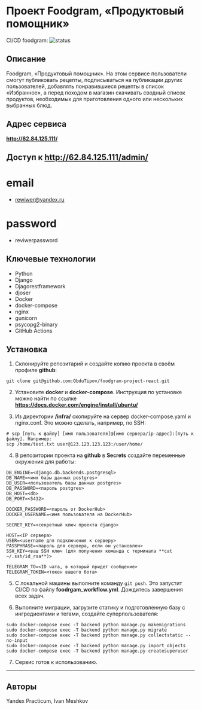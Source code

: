 # Проект Foodgram, «Продуктовый помощник»

CI/CD foodgram: ![status](https://github.com/ObdulTipov/foodgram-project-react/actions/workflows/foodgram_workflow.yml/badge.svg)

## Описание

Foodgram, «Продуктовый помощник». На этом сервисе пользователи смогут публиковать рецепты, подписываться на публикации других пользователей, добавлять понравившиеся рецепты в список «Избранное», а перед походом в магазин скачивать сводный список продуктов, необходимых для приготовления одного или нескольких выбранных блюд.

## Адрес сервиса

**http://62.84.125.111/**

## Доступ к **http://62.84.125.111/admin/**

# email

* rewiwer@yandex.ru

# password

* reviwerpassword

## Ключевые технологии

* Python
* Django
* Djagorestframework
* djoser
* Docker
* docker-compose
* nginx
* gunicorn
* psycopg2-binary
* GitHub Actions

## Установка

1. Cклонируйте репозитарий и создайте копию проекта в своём профиле **github**:

`git clone git@github.com:ObduTipov/foodgram-project-react.git`

2. Установите **docker** и **docker-compose**.
Инструкция по установке можно найти по ссылке **https://docs.docker.com/engine/install/ubuntu/**

3. Из директории **/infra/** скопируйте на сервер docker-compose.yaml и nginx.conf. Это можно сделать, например, по SSH:

```
# scp [путь к файлу] [имя пользователя]@[имя сервера/ip-адрес]:[путь к файлу]. Например:
scp /home/test.txt user@123.123.123.123:/user/home/
```

4. В репозитории проекта на **github** в **Secrets** создайте переменные окружения для работы:

```
DB_ENGINE=<django.db.backends.postgresql>
DB_NAME=<имя базы данных postgres>
DB_USER=<пользователь базы данных postgres>
DB_PASSWORD=<пароль postgres>
DB_HOST=<db>
DB_PORT=<5432>

DOCKER_PASSWORD=<пароль от DockerHub>
DOCKER_USERNAME=<имя пользователя на DockerHub>

SECRET_KEY=<секретный ключ проекта django>

HOST=<IP сервера>
USER=<username для подключения к серверу>
PASSPHRASE=<пароль для сервера, если он установлен>
SSH_KEY=<ваш SSH ключ (для получения команда c терминала **cat ~/.ssh/id_rsa**)>

TELEGRAM_TO=<ID чата, в который придет сообщение>
TELEGRAM_TOKEN=<токен вашего бота>
```

5. С локальной машины выполните команду `git push`. Это запустит CI/CD по файлу **foodrgam_workflow.yml**.
Дождитесь завершения всех задач.

6. Выполните миграции, загрузите статику и подготовленную базу с ингредиентами и тегами, создайте суперпользователя:

```
sudo docker-compose exec -T backend python manage.py makemigrations
sudo docker-compose exec -T backend python manage.py migrate
sudo docker-compose exec -T backend python manage.py collectstatic --no-input
sudo docker-compose exec -T backend python manage.py import_objects
sudo docker-compose exec -T backend python manage.py createsuperuser
```

7. Сервис готов к использованию.
_____________________________________________________

## Авторы

Yandex Practicum, Ivan Meshkov
